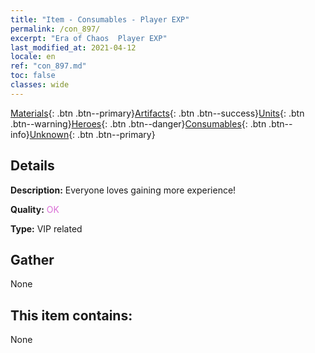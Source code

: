 ```yaml
---
title: "Item - Consumables - Player EXP"
permalink: /con_897/
excerpt: "Era of Chaos  Player EXP"
last_modified_at: 2021-04-12
locale: en
ref: "con_897.md"
toc: false
classes: wide
---
```

 [Materials](/Items/){: .btn .btn--primary}[Artifacts](/Items/Artifacts/){: .btn .btn--success}[Units](/Items/Units/){: .btn .btn--warning}[Heroes](/Items/Heroes/){: .btn .btn--danger}[Consumables](/Items/Consumables/){: .btn .btn--info}[Unknown](/Items/Unknown/){: .btn .btn--primary}

## Details
 **Description:** Everyone loves gaining more experience!

 **Quality:** <span style="color: #DA70D6">OK</span>

 **Type:** VIP related

## Gather

  None

## This item contains:

  None

